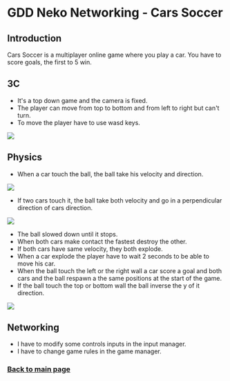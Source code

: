 # GDD Neko Networking - Cars Soccer 

## Introduction
 Cars Soccer is a multiplayer online game where you play a car.
 You have to score goals, the first to 5 win.
 
## 3C
* It's a top down game and the camera is fixed.
* The player can move from top to bottom and from left to right but can't turn.
* To move the player have to use wasd keys.

![](https://worgaros.github.io/Images/game.PNG)


## Physics
* When a car touch the ball, the ball take his velocity and direction.

![](https://worgaros.github.io/Images/balldir.PNG)


* If two cars touch it, the ball take both velocity and go in a perpendicular direction of cars direction.

![](https://worgaros.github.io/Images/ball2cars.PNG)


* The ball slowed down until it stops.
* When both cars make contact the fastest destroy the other.
* If both cars have same velocity, they both explode.
* When a car explode the player have to wait 2 seconds to be able to move his car.
* When the ball touch the left or the right wall a car score a goal and both cars and the ball respawn a the same positions at the start of the game.
* If the ball touch the top or bottom wall the ball inverse the y of it direction.

![](https://worgaros.github.io/Images/ballwall.PNG)


## Networking
* I have to modify some controls inputs in the input manager.
* I have to change game rules in the game manager.


### [Back to main page](https://worgaros.github.io/)